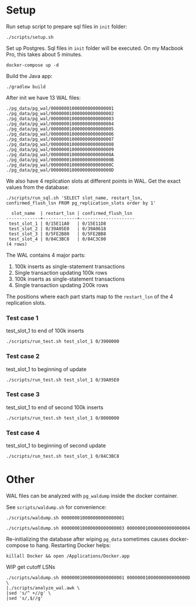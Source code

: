 # Setup
Run setup script to prepare sql files in `init` folder:
```shell
./scripts/setup.sh
```

Set up Postgres. Sql files in `init` folder will be executed. On my Macbook Pro, this takes about 5 minutes. 
```shell
docker-compose up -d
```

Build the Java app:
```shell
./gradlew build
```

After init we have 13 WAL files:

```
./pg_data/pg_wal/000000010000000000000001
./pg_data/pg_wal/000000010000000000000002
./pg_data/pg_wal/000000010000000000000003
./pg_data/pg_wal/000000010000000000000004
./pg_data/pg_wal/000000010000000000000005
./pg_data/pg_wal/000000010000000000000006
./pg_data/pg_wal/000000010000000000000007
./pg_data/pg_wal/000000010000000000000008
./pg_data/pg_wal/000000010000000000000009
./pg_data/pg_wal/00000001000000000000000A
./pg_data/pg_wal/00000001000000000000000B
./pg_data/pg_wal/00000001000000000000000C
./pg_data/pg_wal/00000001000000000000000D
```

We also have 4 replication slots at different points in WAL. Get the exact values from the database:
```shell
./scripts/run_sql.sh 'SELECT slot_name, restart_lsn, confirmed_flush_lsn FROM pg_replication_slots order by 1'

  slot_name  | restart_lsn | confirmed_flush_lsn 
-------------+-------------+---------------------
 test_slot_1 | 0/15E11A0   | 0/15E11D8
 test_slot_2 | 0/39A05E0   | 0/39A0618
 test_slot_3 | 0/5FE2B80   | 0/5FE2BB8
 test_slot_4 | 0/84C3BC8   | 0/84C3C00
(4 rows)
```

The WAL contains 4 major parts:
1. 100k inserts as single-statement transactions
2. Single transaction updating 100k rows
3. 100k inserts as single-statement transactions
4. Single transaction updating 200k rows

The positions where each part starts map to the `restart_lsn` of the 4 replication slots.

### Test case 1
test_slot_1 to end of 100k inserts
```shell
./scripts/run_test.sh test_slot_1 0/3900000
```
### Test case 2
test_slot_1 to beginning of update
```shell
./scripts/run_test.sh test_slot_1 0/39A05E0
```
### Test case 3
test_slot_1 to end of second 100k inserts
```shell
./scripts/run_test.sh test_slot_1 0/8000000
```
### Test case 4
test_slot_1 to beginning of second update
```shell
./scripts/run_test.sh test_slot_1 0/84C3BC8
```

# Other
WAL files can be analyzed with `pg_waldump` inside the docker container.

See `scripts/waldump.sh` for convenience:
```shell
./scripts/waldump.sh 000000010000000000000001
```
```shell
./scripts/waldump.sh 000000010000000000000003 000000010000000000000004
```

Re-initializing the database after wiping `pg_data` sometimes causes docker-compose to hang.
Restarting Docker helps:
```
killall Docker && open /Applications/Docker.app
```

WIP get cutoff LSNs
```
./scripts/waldump.sh 000000010000000000000001 00000001000000000000000D \
|./scripts/analyze_wal.awk \
|sed 's/^ +//g' \
|sed 's/,$//g'
```